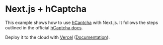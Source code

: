 # Next.js + hCaptcha

This example shows how to use [hCaptcha](https://hcaptcha.com/) with Next.js. It follows the steps outlined in the official [hCaptcha docs](https://docs.hcaptcha.com/).

Deploy it to the cloud with [Vercel](https://vercel.com/new?utm_source=github&utm_medium=readme&utm_campaign=next-example) ([Documentation](https://nextjs.org/docs/deployment)).
